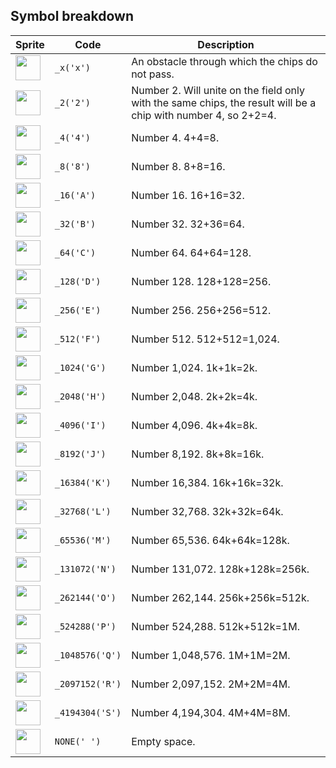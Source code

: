 <meta charset="UTF-8">

## Symbol breakdown
| Sprite | Code | Description |
| -------- | -------- | -------- |
|<img src="https://github.com/codenjoyme/codenjoy/raw/master/CodingDojo/games/a2048/src/main/webapp/resources/a2048/sprite/_x.png" style="width:40px;" /> | `_x('x')` | An obstacle through which the chips do not pass. | 
|<img src="https://github.com/codenjoyme/codenjoy/raw/master/CodingDojo/games/a2048/src/main/webapp/resources/a2048/sprite/_2.png" style="width:40px;" /> | `_2('2')` | Number 2. Will unite on the field only with the same chips, the result will be a chip with number 4, so 2+2=4. | 
|<img src="https://github.com/codenjoyme/codenjoy/raw/master/CodingDojo/games/a2048/src/main/webapp/resources/a2048/sprite/_4.png" style="width:40px;" /> | `_4('4')` | Number 4. 4+4=8. | 
|<img src="https://github.com/codenjoyme/codenjoy/raw/master/CodingDojo/games/a2048/src/main/webapp/resources/a2048/sprite/_8.png" style="width:40px;" /> | `_8('8')` | Number 8. 8+8=16. | 
|<img src="https://github.com/codenjoyme/codenjoy/raw/master/CodingDojo/games/a2048/src/main/webapp/resources/a2048/sprite/_16.png" style="width:40px;" /> | `_16('A')` | Number 16. 16+16=32. | 
|<img src="https://github.com/codenjoyme/codenjoy/raw/master/CodingDojo/games/a2048/src/main/webapp/resources/a2048/sprite/_32.png" style="width:40px;" /> | `_32('B')` | Number 32. 32+36=64. | 
|<img src="https://github.com/codenjoyme/codenjoy/raw/master/CodingDojo/games/a2048/src/main/webapp/resources/a2048/sprite/_64.png" style="width:40px;" /> | `_64('C')` | Number 64. 64+64=128. | 
|<img src="https://github.com/codenjoyme/codenjoy/raw/master/CodingDojo/games/a2048/src/main/webapp/resources/a2048/sprite/_128.png" style="width:40px;" /> | `_128('D')` | Number 128. 128+128=256. | 
|<img src="https://github.com/codenjoyme/codenjoy/raw/master/CodingDojo/games/a2048/src/main/webapp/resources/a2048/sprite/_256.png" style="width:40px;" /> | `_256('E')` | Number 256. 256+256=512. | 
|<img src="https://github.com/codenjoyme/codenjoy/raw/master/CodingDojo/games/a2048/src/main/webapp/resources/a2048/sprite/_512.png" style="width:40px;" /> | `_512('F')` | Number 512. 512+512=1,024. | 
|<img src="https://github.com/codenjoyme/codenjoy/raw/master/CodingDojo/games/a2048/src/main/webapp/resources/a2048/sprite/_1024.png" style="width:40px;" /> | `_1024('G')` | Number 1,024. 1k+1k=2k. | 
|<img src="https://github.com/codenjoyme/codenjoy/raw/master/CodingDojo/games/a2048/src/main/webapp/resources/a2048/sprite/_2048.png" style="width:40px;" /> | `_2048('H')` | Number 2,048. 2k+2k=4k. | 
|<img src="https://github.com/codenjoyme/codenjoy/raw/master/CodingDojo/games/a2048/src/main/webapp/resources/a2048/sprite/_4096.png" style="width:40px;" /> | `_4096('I')` | Number 4,096. 4k+4k=8k. | 
|<img src="https://github.com/codenjoyme/codenjoy/raw/master/CodingDojo/games/a2048/src/main/webapp/resources/a2048/sprite/_8192.png" style="width:40px;" /> | `_8192('J')` | Number 8,192. 8k+8k=16k. | 
|<img src="https://github.com/codenjoyme/codenjoy/raw/master/CodingDojo/games/a2048/src/main/webapp/resources/a2048/sprite/_16384.png" style="width:40px;" /> | `_16384('K')` | Number 16,384. 16k+16k=32k. | 
|<img src="https://github.com/codenjoyme/codenjoy/raw/master/CodingDojo/games/a2048/src/main/webapp/resources/a2048/sprite/_32768.png" style="width:40px;" /> | `_32768('L')` | Number 32,768. 32k+32k=64k. | 
|<img src="https://github.com/codenjoyme/codenjoy/raw/master/CodingDojo/games/a2048/src/main/webapp/resources/a2048/sprite/_65536.png" style="width:40px;" /> | `_65536('M')` | Number 65,536. 64k+64k=128k. | 
|<img src="https://github.com/codenjoyme/codenjoy/raw/master/CodingDojo/games/a2048/src/main/webapp/resources/a2048/sprite/_131072.png" style="width:40px;" /> | `_131072('N')` | Number 131,072. 128k+128k=256k. | 
|<img src="https://github.com/codenjoyme/codenjoy/raw/master/CodingDojo/games/a2048/src/main/webapp/resources/a2048/sprite/_262144.png" style="width:40px;" /> | `_262144('O')` | Number 262,144. 256k+256k=512k. | 
|<img src="https://github.com/codenjoyme/codenjoy/raw/master/CodingDojo/games/a2048/src/main/webapp/resources/a2048/sprite/_524288.png" style="width:40px;" /> | `_524288('P')` | Number 524,288. 512k+512k=1M. | 
|<img src="https://github.com/codenjoyme/codenjoy/raw/master/CodingDojo/games/a2048/src/main/webapp/resources/a2048/sprite/_1048576.png" style="width:40px;" /> | `_1048576('Q')` | Number 1,048,576. 1M+1M=2M. | 
|<img src="https://github.com/codenjoyme/codenjoy/raw/master/CodingDojo/games/a2048/src/main/webapp/resources/a2048/sprite/_2097152.png" style="width:40px;" /> | `_2097152('R')` | Number 2,097,152. 2M+2M=4M. | 
|<img src="https://github.com/codenjoyme/codenjoy/raw/master/CodingDojo/games/a2048/src/main/webapp/resources/a2048/sprite/_4194304.png" style="width:40px;" /> | `_4194304('S')` | Number 4,194,304. 4M+4M=8M. | 
|<img src="https://github.com/codenjoyme/codenjoy/raw/master/CodingDojo/games/a2048/src/main/webapp/resources/a2048/sprite/none.png" style="width:40px;" /> | `NONE(' ')` | Empty space. | 
